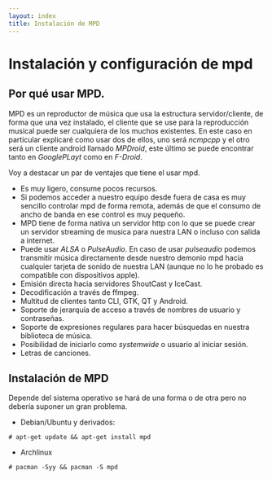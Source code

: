 ```yaml
---
layout: index
title: Instalación de MPD
---
```


# Instalación y configuración de mpd

## Por qué usar MPD.

MPD es un reproductor de música que usa la estructura servidor/cliente, de forma que una vez instalado, el cliente que se use para la reproducción musical puede ser cualquiera de los muchos existentes. En este caso en particular explicaré como usar dos de ellos, uno será *_ncmpcpp_* y el otro será un cliente android llamado *_MPDroid_*, este último se puede encontrar tanto en *GooglePLayt* como en *F-Droid*.

Voy a destacar un par de ventajes que tiene el usar mpd.

- Es muy ligero, consume pocos recursos.
- Si podemos acceder a nuestro equipo desde fuera de casa es muy sencillo controlar mpd de forma remota, además de que el consumo de ancho de banda en ese control es muy pequeño.
- MPD tiene de forma nativa un servidor http con lo que se puede crear un servidor streaming de musica para nuestra LAN o incluso con salida a internet.
- Puede usar *ALSA* o *PulseAudio*. En caso de usar _pulseaudio_ podemos transmitir música directamente desde nuestro demonio mpd hacia cualquier tarjeta de sonido de nuestra LAN (aunque no lo he probado es compatible con dispositivos apple).
- Emisión directa hacia servidores ShoutCast y IceCast.
- Decodificación a través de ffmpeg.
- Multitud de clientes tanto CLI, GTK, QT y Android.
- Soporte de jerarquía de acceso a través de nombres de usuario y contraseñas.
- Soporte de expresiones regulares para hacer búsquedas en nuestra biblioteca de música.
- Posibilidad de iniciarlo como _systemwide_ o usuario al iniciar sesión.
- Letras de canciones.

## Instalación de MPD

Depende del sistema operativo se hará de una forma o de otra pero no debería suponer un gran problema.

- Debian/Ubuntu y derivados:
~~~
# apt-get update && apt-get install mpd
~~~

- Archlinux
~~~
# pacman -Syy && pacman -S mpd
~~~


